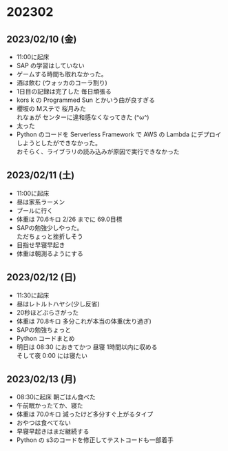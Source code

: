 # 202302

## 2023/02/10 (金)
 - 11:00に起床
 - SAP の学習はしていない
 - ゲームする時間も取れなかった。
 - 酒は飲む (ウォッカのコーラ割り)
 - 1日目の記録は完了した 毎日頑張る
 - kors k の Programmed Sun とかいう曲が良すぎる
 - 櫻坂の Mステで 桜月みた <br>れなぁが センターに違和感なくなってきた (^ω^)
 - 太った 
 - Python のコードを Serverless Framework で AWS の Lambda にデプロイしようとしたができなかった。<br>おそらく、ライブラリの読み込みが原因で実行できなかった

## 2023/02/11 (土)
 - 11:00に起床
 - 昼は家系ラーメン
 - プールに行く 
 - 体重は 70.6キロ 2/26 までに 69.0目標
 - SAPの勉強少しやった。<br> ただちょっと挫折しそう
 - 目指せ早寝早起き
 - 体重は朝測るようにする

## 2023/02/12 (日)
 - 11:30に起床
 - 昼はレトルトハヤシ(少し反省)
 - 20秒ほどぶらさがった
 - 体重は 70.8キロ 多分これが本当の体重(太り過ぎ) 
 - SAPの勉強ちょっと
 - Python コードまとめ
 - 明日は 08:30 におきてかつ 昼寝 1時間以内に収める<br>そして夜 0:00 には寝たい 

## 2023/02/13 (月)
 - 08:30に起床 朝ごはん食べた
 - 午前眠かったてか、寝た
 - 体重は 70.0キロ 減ったけど多分すぐ上がるタイプ
 - おやつは食べてない
 - 早寝早起きはまだ継続する 
 - Python の s3のコードを修正してテストコードも一部着手 
